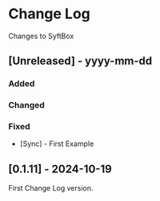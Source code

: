 # Change Log

Changes to SyftBox

## [Unreleased] - yyyy-mm-dd

### Added

### Changed

### Fixed

- [Sync] - First Example

## [0.1.11] - 2024-10-19

First Change Log version.
